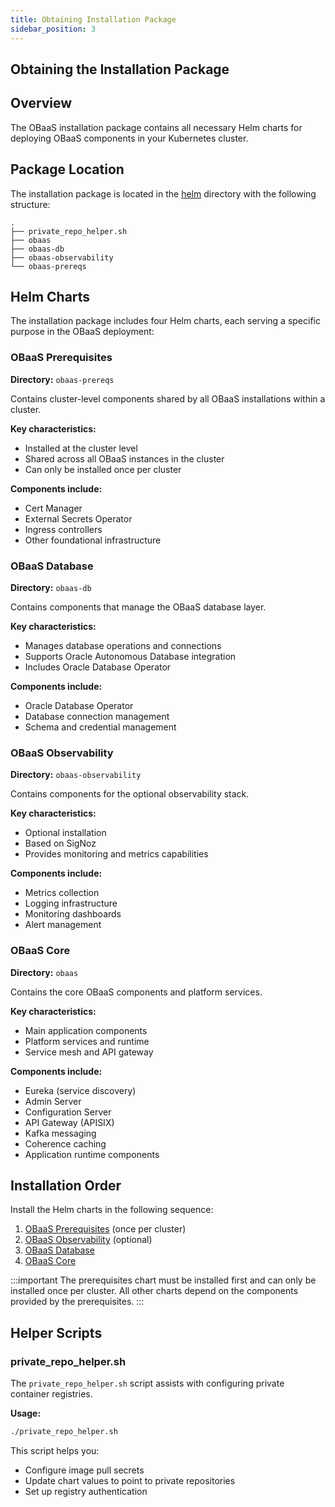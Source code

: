 ```yaml
---
title: Obtaining Installation Package
sidebar_position: 3
---
```

## Obtaining the Installation Package

## Overview

The OBaaS installation package contains all necessary Helm charts for deploying OBaaS components in your Kubernetes cluster.

## Package Location

The installation package is located in the [helm](http://tbd) directory with the following structure:

```text
.
├── private_repo_helper.sh
├── obaas
├── obaas-db
├── obaas-observability
└── obaas-prereqs
```

## Helm Charts

The installation package includes four Helm charts, each serving a specific purpose in the OBaaS deployment:

### OBaaS Prerequisites

**Directory:** `obaas-prereqs`

Contains cluster-level components shared by all OBaaS installations within a cluster.

**Key characteristics:**

- Installed at the cluster level
- Shared across all OBaaS instances in the cluster
- Can only be installed once per cluster

**Components include:**

- Cert Manager
- External Secrets Operator
- Ingress controllers
- Other foundational infrastructure

### OBaaS Database

**Directory:** `obaas-db`

Contains components that manage the OBaaS database layer.

**Key characteristics:**

- Manages database operations and connections
- Supports Oracle Autonomous Database integration
- Includes Oracle Database Operator

**Components include:**

- Oracle Database Operator
- Database connection management
- Schema and credential management

### OBaaS Observability

**Directory:** `obaas-observability`

Contains components for the optional observability stack.

**Key characteristics:**

- Optional installation
- Based on SigNoz
- Provides monitoring and metrics capabilities

**Components include:**

- Metrics collection
- Logging infrastructure
- Monitoring dashboards
- Alert management

### OBaaS Core

**Directory:** `obaas`

Contains the core OBaaS components and platform services.

**Key characteristics:**

- Main application components
- Platform services and runtime
- Service mesh and API gateway

**Components include:**

- Eureka (service discovery)
- Admin Server
- Configuration Server
- API Gateway (APISIX)
- Kafka messaging
- Coherence caching
- Application runtime components

## Installation Order

Install the Helm charts in the following sequence:

1. [OBaaS Prerequisites](./prereq-chart.md) (once per cluster)
2. [OBaaS Observability](./observability.md) (optional)
3. [OBaaS Database](./database.md)
4. [OBaaS Core](./obaas.md)

:::important
The prerequisites chart must be installed first and can only be installed once per cluster. All other charts depend on the components provided by the prerequisites.
:::

## Helper Scripts

### private_repo_helper.sh

The `private_repo_helper.sh` script assists with configuring private container registries.

**Usage:**

```bash
./private_repo_helper.sh
```

This script helps you:

- Configure image pull secrets
- Update chart values to point to private repositories
- Set up registry authentication
